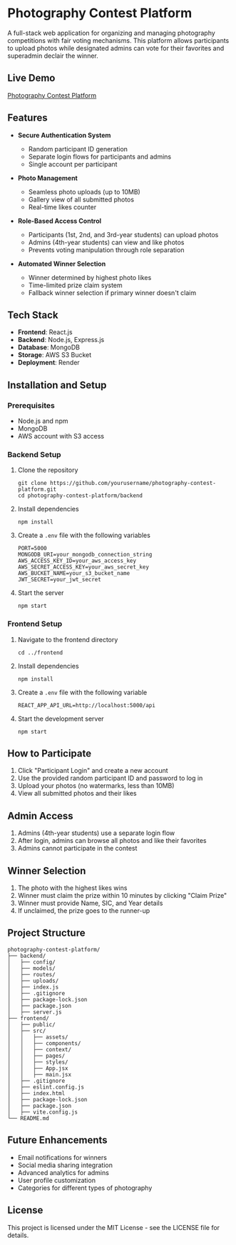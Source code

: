 # Photography Contest Platform

A full-stack web application for organizing and managing photography competitions with fair voting mechanisms. This platform allows participants to upload photos while designated admins can vote for their favorites and superadmin declair the winner.

## Live Demo
[Photography Contest Platform](https://photography-contest-q18x.onrender.com/)

## Features

- **Secure Authentication System**
  - Random participant ID generation
  - Separate login flows for participants and admins
  - Single account per participant

- **Photo Management**
  - Seamless photo uploads (up to 10MB)
  - Gallery view of all submitted photos
  - Real-time likes counter

- **Role-Based Access Control**
  - Participants (1st, 2nd, and 3rd-year students) can upload photos
  - Admins (4th-year students) can view and like photos
  - Prevents voting manipulation through role separation

- **Automated Winner Selection**
  - Winner determined by highest photo likes
  - Time-limited prize claim system
  - Fallback winner selection if primary winner doesn't claim

## Tech Stack

- **Frontend**: React.js
- **Backend**: Node.js, Express.js
- **Database**: MongoDB
- **Storage**: AWS S3 Bucket
- **Deployment**: Render

## Installation and Setup

### Prerequisites
- Node.js and npm
- MongoDB
- AWS account with S3 access

### Backend Setup
1. Clone the repository
   ```
   git clone https://github.com/yourusername/photography-contest-platform.git
   cd photography-contest-platform/backend
   ```

2. Install dependencies
   ```
   npm install
   ```

3. Create a `.env` file with the following variables
   ```
   PORT=5000
   MONGODB_URI=your_mongodb_connection_string
   AWS_ACCESS_KEY_ID=your_aws_access_key
   AWS_SECRET_ACCESS_KEY=your_aws_secret_key
   AWS_BUCKET_NAME=your_s3_bucket_name
   JWT_SECRET=your_jwt_secret
   ```

4. Start the server
   ```
   npm start
   ```

### Frontend Setup
1. Navigate to the frontend directory
   ```
   cd ../frontend
   ```

2. Install dependencies
   ```
   npm install
   ```

3. Create a `.env` file with the following variable
   ```
   REACT_APP_API_URL=http://localhost:5000/api
   ```

4. Start the development server
   ```
   npm start
   ```

## How to Participate

1. Click "Participant Login" and create a new account
2. Use the provided random participant ID and password to log in
3. Upload your photos (no watermarks, less than 10MB)
4. View all submitted photos and their likes

## Admin Access

1. Admins (4th-year students) use a separate login flow
2. After login, admins can browse all photos and like their favorites
3. Admins cannot participate in the contest

## Winner Selection

1. The photo with the highest likes wins
2. Winner must claim the prize within 10 minutes by clicking "Claim Prize"
3. Winner must provide Name, SIC, and Year details
4. If unclaimed, the prize goes to the runner-up

## Project Structure

```
photography-contest-platform/
├── backend/
│   ├── config/
│   ├── models/
│   ├── routes/
│   ├── uploads/
│   ├── index.js
│   ├── .gitignore
│   ├── package-lock.json
│   ├── package.json
│   ├── server.js
├── frontend/
│   ├── public/
│   ├── src/
│   │   ├── assets/
│   │   ├── components/
│   │   ├── context/
│   │   ├── pages/
│   │   ├── styles/
│   │   ├── App.jsx
│   │   ├── main.jsx
│   ├── .gitignore
│   ├── eslint.config.js
│   ├── index.html
│   ├── package-lock.json
│   ├── package.json
│   ├── vite.config.js
└── README.md
```

## Future Enhancements

- Email notifications for winners
- Social media sharing integration
- Advanced analytics for admins
- User profile customization
- Categories for different types of photography

## License

This project is licensed under the MIT License - see the LICENSE file for details.